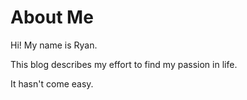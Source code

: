# About Me

Hi! My name is Ryan. 

This blog describes my effort to find my passion in life.

It hasn't come easy.